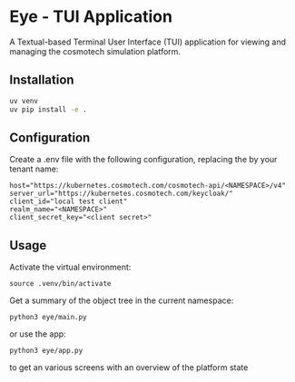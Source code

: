 # Eye - TUI Application

A Textual-based Terminal User Interface (TUI) application for viewing and
managing the cosmotech simulation platform.

## Installation

```sh
uv venv
uv pip install -e .
```

## Configuration
Create a .env file with the following configuration, replacing the <NAMESPACE> by
your tenant name:

```shell
host="https://kubernetes.cosmotech.com/cosmotech-api/<NAMESPACE>/v4"
server_url="https://kubernetes.cosmotech.com/keycloak/"
client_id="local test client"
realm_name="<NAMESPACE>"
client_secret_key="<client secret>"
```

## Usage

Activate the virtual environment:

```shell
source .venv/bin/activate
```

Get a summary of the object tree in the current namespace:

```shell
python3 eye/main.py
```

or use the app:

```shell
python3 eye/app.py
```
to get an various screens with an overview of the platform state